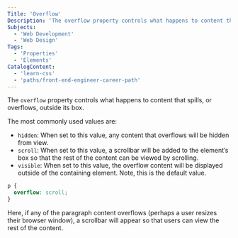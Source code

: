 ```yaml
---
Title: 'Overflow'
Description: 'The overflow property controls what happens to content that spills, or overflows, outside its box.'
Subjects:
  - 'Web Development'
  - 'Web Design'
Tags:
  - 'Properties'
  - 'Elements'
CatalogContent:
  - 'learn-css'
  - 'paths/front-end-engineer-career-path'
---
```


The `overflow` property controls what happens to content that spills, or overflows, outside its box.

The most commonly used values are:

- `hidden`: When set to this value, any content that overflows will be hidden from view.
- `scroll`: When set to this value, a scrollbar will be added to the element’s box so that the rest of the content can be viewed by scrolling.
- `visible`: When set to this value, the overflow content will be displayed outside of the containing element. Note, this is the default value.

```css
p {
  overflow: scroll;
}
```

Here, if any of the paragraph content overflows (perhaps a user resizes their browser window), a scrollbar will appear so that users can view the rest of the content.
